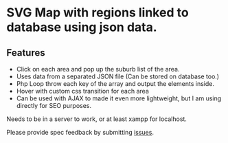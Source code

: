# SVG Map with regions linked to database using json data.
## Features

* Click on each area and pop up the suburb list of the area.
* Uses data from a separated JSON file (Can be stored on database too.)
* Php Loop throw each key of the array and output the elements inside.
* Hover with custom css transition for each area
* Can be used with AJAX to made it even more lightweight, but I am using directly for SEO purposes.

Needs to be in a server to work, or at least xampp for localhost.

Please provide spec feedback by submitting [issues](https://github.com/sergio-gn/svg-map-db/issues).